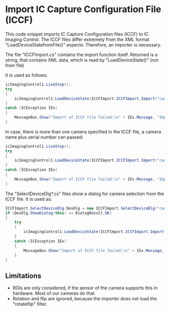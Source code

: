 # Import IC Capture Configuration File (ICCF)

This code snippet imports IC Capture Configuration files (ICCF) to IC Imaging Control. The ICCF files differ extremely from the XML format "LoadDeviceStatefromFile()" expects. Therefore, an importer is necessary.

The file "ICCFImport.cs" contains the import function itself. Returned is a string, that contains XML data, which is read by "LoadDeviceState()" (not from file)

It is used as follows:

``` C#
icImagingControl1.LiveStop();
try
{
    icImagingControl1.LoadDeviceState(ICCFImport.ICCFImport.Import("cameras.iccf"), true);
}
catch (ICException IEx)
{
    MessageBox.Show("Import of ICCF file failed:\n" + IEx.Message, "Import IC Capture File", MessageBoxButtons.OK, MessageBoxIcon.Warning);
}
```
In case, there is more than one camera specified in the ICCF file, a camera name plus serial number can passed:

``` C#
icImagingControl1.LiveStop();
try
{
    icImagingControl1.LoadDeviceState(ICCFImport.ICCFImport.Import("cameras.iccf", "DFK 33UX264 23040123"), true);
}
catch (ICException IEx)
{
    MessageBox.Show("Import of ICCF file failed:\n" + IEx.Message, "Import IC Capture File", MessageBoxButtons.OK, MessageBoxIcon.Warning);
}
```

The "SelectDeviceDlg*.cs" files show a dialog for camera selection from the ICCF file. It is used as:

``` C#
ICCFImport.SelectDeviceDlg DevDlg = new ICCFImport.SelectDeviceDlg("cameras.iccf");
if (DevDlg.ShowDialog(this) == DialogResult.OK)
{
    try
    {
        icImagingControl1.LoadDeviceState(ICCFImport.ICCFImport.Import("cameras.iccf", DevDlg.Selected), true);
    }
    catch (ICException IEx)
    {
        MessageBox.Show("Import of ICCF file failed:\n" + IEx.Message, "Import IC Capture File", MessageBoxButtons.OK, MessageBoxIcon.Warning);
    }
}
``` 

## Limitations
- ROIs are only considered, if the sensor of the camera supports this in hardware. Most of our cameras do that.
- Rotation and flip are ignored, because the importer does not load the "rotateflip" filter.

